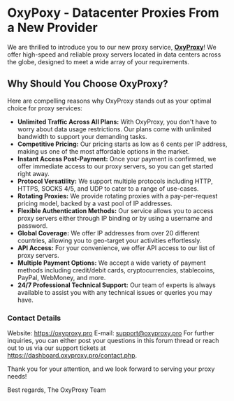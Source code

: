 # OxyPoxy - Datacenter Proxies From a New Provider

We are thrilled to introduce you to our new proxy service, [**OxyProxy**](https://oxyprohy.pro)! We offer high-speed and reliable proxy servers located in data centers across the globe, designed to meet a wide array of your requirements.

## Why Should You Choose OxyProxy?

Here are compelling reasons why OxyProxy stands out as your optimal choice for proxy services:

- **Unlimited Traffic Across All Plans:** With OxyProxy, you don't have to worry about data usage restrictions. Our plans come with unlimited bandwidth to support your demanding tasks.
- **Competitive Pricing:** Our pricing starts as low as 6 cents per IP address, making us one of the most affordable options in the market.
- **Instant Access Post-Payment:** Once your payment is confirmed, we offer immediate access to our proxy servers, so you can get started right away.
- **Protocol Versatility:** We support multiple protocols including HTTP, HTTPS, SOCKS 4/5, and UDP to cater to a range of use-cases.
- **Rotating Proxies:** We provide rotating proxies with a pay-per-request pricing model, backed by a vast pool of IP addresses.
- **Flexible Authentication Methods:** Our service allows you to access proxy servers either through IP binding or by using a username and password.
- **Global Coverage:** We offer IP addresses from over 20 different countries, allowing you to geo-target your activities effortlessly.
- **API Access:** For your convenience, we offer API access to our list of proxy servers.
- **Multiple Payment Options:** We accept a wide variety of payment methods including credit/debit cards, cryptocurrencies, stablecoins, PayPal, WebMoney, and more.
- **24/7 Professional Technical Support:** Our team of experts is always available to assist you with any technical issues or queries you may have.

### Contact Details

Website: https://oxyproxy.pro
E-mail: support@oxyproxy.pro
For further inquiries, you can either post your questions in this forum thread or reach out to us via our support tickets at https://dashboard.oxyproxy.pro/contact.php.

Thank you for your attention, and we look forward to serving your proxy needs!

Best regards,
The OxyProxy Team
